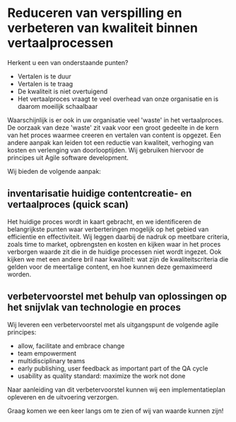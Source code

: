 # Reduceren van verspilling en verbeteren van kwaliteit binnen vertaalprocessen

Herkent u een van onderstaande punten?

* Vertalen is te duur
* Vertalen is te traag
* De kwaliteit is niet overtuigend
* Het vertaalproces vraagt te veel overhead van onze organisatie en is daarom moeilijk schaalbaar

Waarschijnlijk is er ook in uw organisatie veel 'waste' in het vertaalproces. De oorzaak van deze 'waste' zit vaak voor een groot gedeelte in de kern van het proces waarmee creeren en vertalen van content is opgezet. Een andere aanpak kan leiden tot een reductie van kwaliteit, verhoging van kosten en verlenging van doorlooptijden. Wij gebruiken hiervoor de principes uit Agile software development.

Wij bieden de volgende aanpak:

## inventarisatie huidige contentcreatie- en vertaalproces (quick scan)
Het huidige proces wordt in kaart gebracht, en we identificeren de belangrijkste punten waar verberteringen mogelijk op het gebied van efficientie en effectiviteit. Wij leggen daarbij de nadruk op meetbare criteria, zoals time to market, opbrengsten en kosten en kijken waar in het proces verborgen waarde zit die in de huidige processen niet wordt ingezet. Ook kijken we met een andere bril naar kwaliteit: wat zijn de kwaliteitscriteria die gelden voor de meertalige content, en hoe kunnen deze gemaximeerd worden. 

## verbetervoorstel met behulp van oplossingen op het snijvlak van technologie en proces
Wij leveren een verbetervoorstel met als uitgangspunt de volgende agile principes:

* allow, facilitate and embrace change
* team empowerment
* multidisciplinary teams 
* early publishing, user feedback as important part of the QA cycle
* usability as quality standard: maximize the work not done

Naar aanleiding van dit verbetervoorstel kunnen wij een implementatieplan opleveren en de uitvoering verzorgen.

Graag komen we een keer langs om te zien of wij van waarde kunnen zijn! 

